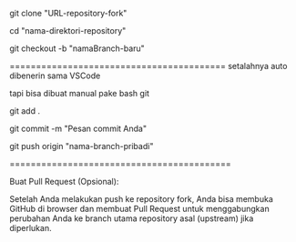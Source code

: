 git clone "URL-repository-fork"

cd "nama-direktori-repository"

git checkout -b "namaBranch-baru"

=========================================
setalahnya auto dibenerin sama VSCode

tapi bisa dibuat manual pake bash git

git add .

git commit -m "Pesan commit Anda"

git push origin "nama-branch-pribadi"

==========================================

Buat Pull Request (Opsional):

Setelah Anda melakukan push ke repository fork, Anda bisa membuka GitHub di browser dan membuat Pull Request untuk menggabungkan perubahan Anda ke branch utama repository asal (upstream) jika diperlukan.

